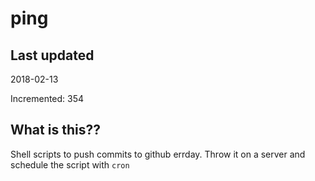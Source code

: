 # ping

## Last updated
2018-02-13

Incremented: 354

## What is this??
Shell scripts to push commits to github errday. Throw it on a server and schedule the script with `cron`
